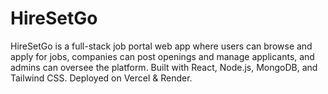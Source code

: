 # HireSetGo
HireSetGo is a full-stack job portal web app where users can browse and apply for jobs, companies can post openings and manage applicants, and admins can oversee the platform. Built with React, Node.js, MongoDB, and Tailwind CSS. Deployed on Vercel &amp; Render.
